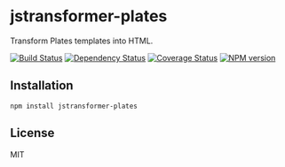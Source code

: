 # jstransformer-plates

Transform Plates templates into HTML.

[![Build Status](https://img.shields.io/travis/jstransformers/jstransformer-plates/master.svg)](https://travis-ci.org/jstransformers/jstransformer-plates)
[![Dependency Status](https://img.shields.io/david/jstransformers/jstransformer-plates.svg)](https://david-dm.org/jstransformers/jstransformer-plates)
[![Coverage Status](https://img.shields.io/coveralls/jstransformers/jstransformer-plates/master.svg)](https://coveralls.io/r/jstransformers/jstransformer-plates?branch=master)
[![NPM version](https://img.shields.io/npm/v/jstransformer-plates.svg)](https://www.npmjs.org/package/jstransformer-plates)

## Installation

    npm install jstransformer-plates

## License

  MIT
